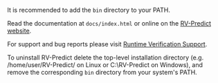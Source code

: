 It is recommended to add the `bin` directory to your PATH.

Read the documentation at `docs/index.html` or  online on the
[RV-Predict website](http://runtimeverification.com/predict/docs).

For support and bug reports please visit
[Runtime Verification Support](http://runtimeverification.com/support).

To uninstall RV-Predict delete the top-level installation directory
(e.g. /home/user/RV-Predict/ on Linux or C:\RV-Predict on Windows), 
and remove the corresponding `bin` directory from your system's PATH. 
